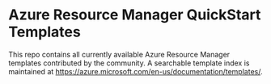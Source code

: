 # Azure Resource Manager QuickStart Templates

This repo contains all currently available Azure Resource Manager templates contributed by the community. A searchable template index is maintained at https://azure.microsoft.com/en-us/documentation/templates/.
